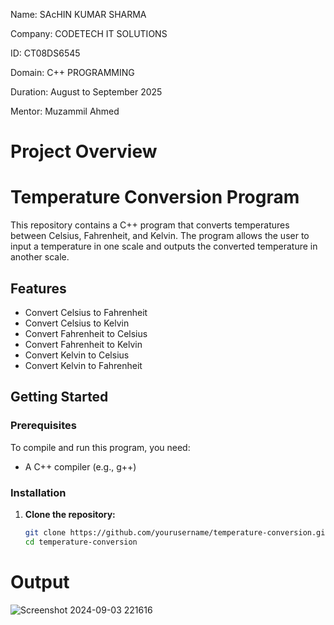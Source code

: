 Name: SAcHIN KUMAR SHARMA

Company: CODETECH IT SOLUTIONS

ID: CT08DS6545

Domain: C++ PROGRAMMING

Duration: August to September 2025

Mentor: Muzammil Ahmed

# Project Overview

# Temperature Conversion Program

This repository contains a C++ program that converts temperatures between Celsius, Fahrenheit, and Kelvin. The program allows the user to input a temperature in one scale and outputs the converted temperature in another scale.

## Features

- Convert Celsius to Fahrenheit
- Convert Celsius to Kelvin
- Convert Fahrenheit to Celsius
- Convert Fahrenheit to Kelvin
- Convert Kelvin to Celsius
- Convert Kelvin to Fahrenheit


   
## Getting Started

### Prerequisites

To compile and run this program, you need:

- A C++ compiler (e.g., g++)

### Installation

1. **Clone the repository:**

   ```bash
   git clone https://github.com/yourusername/temperature-conversion.git
   cd temperature-conversion

 # Output
 ![Screenshot 2024-09-03 221616](https://github.com/user-attachments/assets/82d09023-f036-4a38-8d74-81a556ddfb18)

